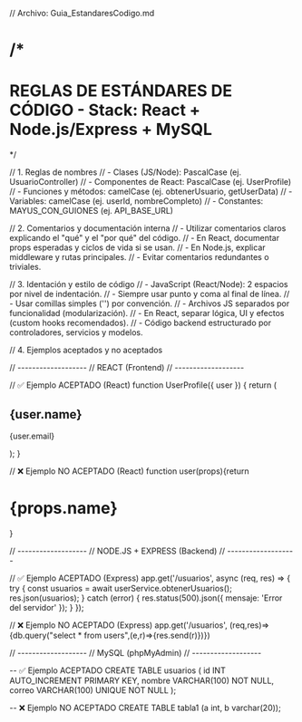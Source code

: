 // Archivo: Guia_EstandaresCodigo.md

/*
==========================================
 REGLAS DE ESTÁNDARES DE CÓDIGO - Stack: React + Node.js/Express + MySQL
==========================================
*/

// 1. Reglas de nombres
//    - Clases (JS/Node): PascalCase (ej. UsuarioController)
//    - Componentes de React: PascalCase (ej. UserProfile)
//    - Funciones y métodos: camelCase (ej. obtenerUsuario, getUserData)
//    - Variables: camelCase (ej. userId, nombreCompleto)
//    - Constantes: MAYUS_CON_GUIONES (ej. API_BASE_URL)

// 2. Comentarios y documentación interna
//    - Utilizar comentarios claros explicando el "qué" y el "por qué" del código.
//    - En React, documentar props esperadas y ciclos de vida si se usan.
//    - En Node.js, explicar middleware y rutas principales.
//    - Evitar comentarios redundantes o triviales.

// 3. Identación y estilo de código
//    - JavaScript (React/Node): 2 espacios por nivel de indentación.
//    - Siempre usar punto y coma al final de línea.
//    - Usar comillas simples ('') por convención.
//    - Archivos JS separados por funcionalidad (modularización).
//    - En React, separar lógica, UI y efectos (custom hooks recomendados).
//    - Código backend estructurado por controladores, servicios y modelos.

// 4. Ejemplos aceptados y no aceptados

// -------------------
// REACT (Frontend)
// -------------------

// ✅ Ejemplo ACEPTADO (React)
function UserProfile({ user }) {
  return (
    <div className="profile">
      <h2>{user.name}</h2>
      <p>{user.email}</p>
    </div>
  );
}

// ❌ Ejemplo NO ACEPTADO (React)
function user(props){return <div><h1>{props.name}</h1></div>}

// -------------------
// NODE.JS + EXPRESS (Backend)
// -------------------

// ✅ Ejemplo ACEPTADO (Express)
app.get('/usuarios', async (req, res) => {
  try {
    const usuarios = await userService.obtenerUsuarios();
    res.json(usuarios);
  } catch (error) {
    res.status(500).json({ mensaje: 'Error del servidor' });
  }
});

// ❌ Ejemplo NO ACEPTADO (Express)
app.get('/usuarios', (req,res)=>{db.query("select * from users",(e,r)=>{res.send(r)})})

// -------------------
// MySQL (phpMyAdmin)
// -------------------

-- ✅ Ejemplo ACEPTADO
CREATE TABLE usuarios (
  id INT AUTO_INCREMENT PRIMARY KEY,
  nombre VARCHAR(100) NOT NULL,
  correo VARCHAR(100) UNIQUE NOT NULL
);

-- ❌ Ejemplo NO ACEPTADO
CREATE TABLE tabla1 (a int, b varchar(20));
